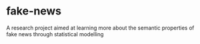 # fake-news
A research project aimed at learning more about the semantic properties of fake news through statistical modelling
